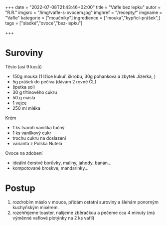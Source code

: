 
+++
date = "2022-07-08T21:43:46+02:00"
title = "Vafle bez lepku"
autor = "R.R."
imgsrc = "/img/vafle-s-ovocem.jpg"
imghref = "/recepty/"
imgname = "Vafle"
kategorie = ["moučníky"]
ingredience = ["mouka","kypřící-prášek",]
tags = ["sladké","ovoce","bez-lepku"]

+++

# Suroviny 
Těsto (asi 9 kusů)
- 150g mouka (1 lžíce kukuř. škrobu, 30g pohankova a zbytek Jizerka, )
- 5g prášek do pečiva (dávám 2 rovné ČL)
- špetka soli
- 30 g třtinového cukru
- 50 g másla
- 1 vejce
- 250 ml mléka

Krém
- 1 ks tvaroh vanička tučný
- 1 ks vanilkový cukr
- trochu cukru na doslazení
- varianta z Polska Nutela

Ovoce na zdobení
- ideální čerstvé borůvky, maliny, jahody, banán... 
- kompotované broskve, mandarinky...

# Postup
 1. rozdrobím máslo v mouce, přidám ostatní suroviny a šlehám ponorným kuchyňským mixérem.
 2. rozehřejeme toaster, nalijeme zběračkou a pečeme cca 4 minuty (má výměnné vaflové plotýnky na 2 ks vaflí)
 